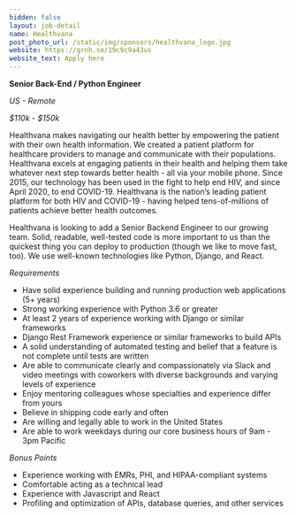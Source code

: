 ```yaml
---
hidden: false
layout: job-detail
name: Healthvana
post_photo_url: /static/img/sponsors/healthvana_logo.jpg
website: https://grnh.se/19c9c9a43us
website_text: Apply here
---
```


**Senior Back-End / Python Engineer**

*US - Remote*

*$110k - $150k*

Healthvana makes navigating our health better by empowering the patient with their own health information. We created a patient platform for healthcare providers to manage and communicate with their populations. Healthvana excels at engaging patients in their health and helping them take whatever next step towards better health - all via your mobile phone.
Since 2015, our technology has been used in the fight to help end HIV, and since April 2020, to end COVID-19. Healthvana is the nation’s leading patient platform for both HIV and COVID-19 - having helped tens-of-millions of patients achieve better health outcomes.

Healthvana is looking to add a Senior Backend Engineer to our growing team. Solid, readable, well-tested code is more important to us than the quickest thing you can deploy to production (though we like to move fast, too). We use well-known technologies like Python, Django, and React.

*Requirements*
- Have solid experience building and running production web applications (5+ years)
- Strong working experience with Python 3.6 or greater
- At least 2 years of experience working with Django or similar frameworks
- Django Rest Framework experience or similar frameworks to build APIs
- A solid understanding of automated testing and belief that a feature is not complete until tests are written
- Are able to communicate clearly and compassionately via Slack and video meetings with coworkers with diverse backgrounds and varying levels of experience
- Enjoy mentoring colleagues whose specialties and experience differ from yours
- Believe in shipping code early and often
- Are willing and legally able to work in the United States
- Are able to work weekdays during our core business hours of 9am - 3pm Pacific

*Bonus Points*
- Experience working with EMRs, PHI, and HIPAA-compliant systems
- Comfortable acting as a technical lead
- Experience with Javascript and React
- Profiling and optimization of APIs, database queries, and other services
